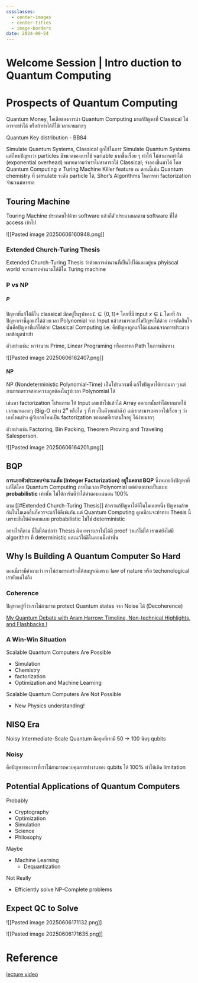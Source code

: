 ```yaml
---
cssclasses:
  - center-images
  - center-titles
  - image-borders
date: 2024-09-24
---
```


# Welcome Session | Intro duction to Quantum Computing

# Prospects of Quantum Computing

Quantum Money, ไอเดียของการนำ Quantum Computing มาแก้ปัญหาที่ Classical ไม่อาจจะทำได้ หรือถ้าทำได้ก็ใช้เวลานานมากๆ

Quantum Key distribution - BB84

Simulate Quantum Systems, Classical ถูกใช้ในการ Simulate Quantum Systems แต่ก็พบปัญหาว่า particles มีขนาดของการใช้ variable มากขึ้นเรื่อย ๆ ทำให้ ไม่สามารถทำได้ (exponential overhead) หมายความว่าเราไม่สามารถใช้ Classical; จำลองขึ้นมาได้ โดย Quantum Computing $\neq$ Turing Machine Killer feature ณ​ ตอนนี้เช่น Quantum chemistry ที่ simulate ระดับ particle ได้, Shor’s Algorithms ในการหา factorization จำนวนมหาศาล

## Touring Machine
Touring Machine ประกอบไปด้วย software แล้วก็ตัวประมวลผลตาม software ที่ได้ access เข้าไป

![[Pasted image 20250606160948.png]]

### Extended Church-Turing Thesis
Extended Church-Turing Thesis ว่าด้วยการคำนวนที่เป็นไปได้และอยู่บน phyiscal world จะสามารถคำนวนได้ดีใน Turing machine

### P vs NP
##### P
ปัญหาที่แก้ได้ดีใน classical มักอยู่ในรูปของ $L \subseteq \{0,1\}*$ โดยที่มี input $x \in L$ โดยที่ ถ้าปัญหาเรานี้ถูกแก้ได้ด้วยเวลา Polynomial จาก Input แล้วสามารถแก้ไขปัญหาได้ด้วย การตัดสินใจ นั้นคือปัญหาที่แก้ได้ด้วย Classical Computing i.e. คือปัญหาถูกแก้ได้แน่นอนจากการประมวลผลข้อมูลนำเข้า

ตัวอย่างเช่น: หาจำนวน Prime, Linear Programing หรือการหา Path ในการเดินทาง

![[Pasted image 20250606162407.png]]

#### NP
NP (Nondeterministic Polynomial-Time) เป็นโปรแกรมที่ แก้ไขปัญหาได้ยากมาก ๆ แต่สามารถตรวจสอบความถูกต้องในรูปเวลา Polynomial ได้ 

เช่นหา factorization โปรแกรม ให้ Input เลขเข้าไปแล้วได้ Array ออกมานั้นทำได้ยากมากใช้เวลานานมากๆ (Big-O อย่าง $2^n$ หรือใด ๆ ที่ n เป็นตัวยกกำลัง) แต่เราสามารถตรวจไปเรื่อย ๆ ว่าเลขไหนบ้าง คู่กับเลขไหนเป็น factorization ของเลขที่เราสนใจอยู่ ได้ง่ายมากๆ

ตัวอย่างเช่น Factoring, Bin Packing, Theorem Proving and Traveling Salesperson.

![[Pasted image 20250606164201.png]]

## BQP
**การแยกตัวประกอบจำนวนเต็ม (Integer Factorization) อยู่ในคลาส BQP** ซึ่งหมายถึงปัญหาที่แก้ได้โดย Quantum Computing ภายในเวลา Polynomial แต่คำตอบจะเป็นแบบ **probabilistic** เท่านั้น ไม่ได้การันตีว่าได้คำตอบแน่นอน 100%

ตาม [[#Extended Church-Turing Thesis]] ถ้าเราแก้ปัญหาได้ดีในโมเดลหนึ่ง ปัญหาคล้ายกันในโมเดลอื่นก็ควรจะแก้ได้ดีเช่นกัน แต่ Quantum Computing ดูเหมือนจะท้าทาย Thesis นี้ เพราะมันให้คำตอบแบบ probabilistic ไม่ใช่ deterministic

อย่างไรก็ตาม นี่ไม่ได้แปลว่า Thesis ผิด เพราะเราไม่ได้มี proof ว่าแก้ไม่ได้ เราแค่ยังไม่มี algorithm ที่ deterministic และแก้ได้ดีในตอนนี้เท่านั้น

## Why Is Building A Quantum Computer So Hard
ตอนนี่เรามีคำถามว่า เราไม่สามารถสร้างได้สมบูรณ์เพราะ law of nature หรือ techonological เรายังแค่ไม่ถึง 

### Coherence
ปัญหาอยู่ที่ว่าเราไม่สามารถ protect Quantum states จาก Noise ได้ (Decoherence)

[My Quantum Debate with Aram Harrow: Timeline, Non-technical Highlights, and Flashbacks I](https://gilkalai.wordpress.com/2013/03/16/my-quantum-debate-with-aram-harrow-timeline-non-technical-highlights-and-flashbacks-i/)

### A Win-Win Situation
Scalable Quantum Computers Are Possible
- Simulation
- Chemistry
- factorization
- Optimization and Machine Learning

Scalable Quantum Computers Are Not Possible
- New Physics understanding!

## NISQ Era
Noisy Intermediate-Scale Quantum คือยุคที่เรามี 50 → 100 นิดๆ qubits

### Noisy
คือปัญหาของการที่เราไม่สามารถควบคุมการทำงานของ qubits ได้ 100% ทำให้เกิด limitation

## Potential Applications of Quantum Computers
Probably
- Cryptography
- Optimization
- Simulation
- Science
- Philosophy

Maybe
- Machine Learning
	- Dequantization

Not Really
- Efficiently solve NP-Complete problems

## Expect QC to Solve

![[Pasted image 20250606171132.png]]

![[Pasted image 20250606171635.png]]

# Reference
[lecture video](https://www.youtube.com/watch?v=-JBdbOlhmMs)